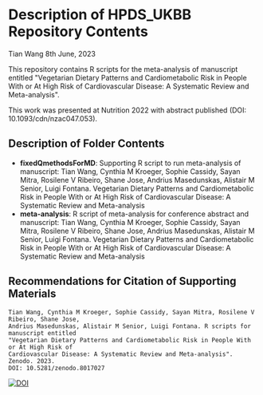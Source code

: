 Description of HPDS_UKBB Repository Contents
================
Tian Wang
8th June, 2023

This repository contains R scripts for the meta-analysis of manuscript 
entitled "Vegetarian Dietary Patterns and Cardiometabolic Risk in People 
With or At High Risk of Cardiovascular Disease: A Systematic Review and 
Meta-analysis".

This work was presented at Nutrition 2022 with abstract published (DOI: 10.1093/cdn/nzac047.053).

## Description of Folder Contents

-   **fixedQmethodsForMD**: Supporting R script to run meta-analysis of 
    manuscript: Tian Wang, Cynthia M Kroeger, Sophie Cassidy, Sayan Mitra, 
    Rosilene V Ribeiro, Shane Jose, Andrius Masedunskas, Alistair M Senior, 
    Luigi Fontana. Vegetarian Dietary Patterns and Cardiometabolic Risk in People 
    With or At High Risk of Cardiovascular Disease: A Systematic Review and 
    Meta-analysis
-   **meta-analysis**: R script of meta-analysis for conference abstract and 
    manuscript: Tian Wang, Cynthia M Kroeger, Sophie Cassidy, Sayan Mitra, 
    Rosilene V Ribeiro, Shane Jose, Andrius Masedunskas, Alistair M Senior, 
    Luigi Fontana. Vegetarian Dietary Patterns and Cardiometabolic Risk in People 
    With or At High Risk of Cardiovascular Disease: A Systematic Review and 
    Meta-analysis

## Recommendations for Citation of Supporting Materials

    Tian Wang, Cynthia M Kroeger, Sophie Cassidy, Sayan Mitra, Rosilene V Ribeiro, Shane Jose, 
    Andrius Masedunskas, Alistair M Senior, Luigi Fontana. R scripts for manuscript entitled 
    "Vegetarian Dietary Patterns and Cardiometabolic Risk in People With or At High Risk of 
    Cardiovascular Disease: A Systematic Review and Meta-analysis". Zenodo. 2023. 
    DOI: 10.5281/zenodo.8017027
    
[![DOI](https://zenodo.org/badge/649641333.svg)](https://zenodo.org/badge/latestdoi/649641333)
